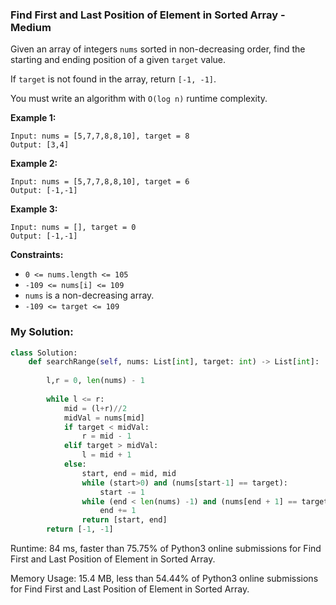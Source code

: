 ### Find First and Last Position of Element in Sorted Array - Medium

Given an array of integers `nums` sorted in non-decreasing order, find the starting and ending position of a given `target` value.

If `target` is not found in the array, return `[-1, -1]`.

You must write an algorithm with `O(log n)` runtime complexity.

 

**Example 1:**

```
Input: nums = [5,7,7,8,8,10], target = 8
Output: [3,4]
```

**Example 2:**

```
Input: nums = [5,7,7,8,8,10], target = 6
Output: [-1,-1]
```

**Example 3:**

```
Input: nums = [], target = 0
Output: [-1,-1]
```

 

**Constraints:**

- `0 <= nums.length <= 105`
- `-109 <= nums[i] <= 109`
- `nums` is a non-decreasing array.
- `-109 <= target <= 109`

### My Solution:
```python
class Solution:
    def searchRange(self, nums: List[int], target: int) -> List[int]:
        
        l,r = 0, len(nums) - 1
        
        while l <= r:
            mid = (l+r)//2
            midVal = nums[mid]
            if target < midVal:
                r = mid - 1
            elif target > midVal:
                l = mid + 1
            else:
                start, end = mid, mid
                while (start>0) and (nums[start-1] == target):
                    start -= 1
                while (end < len(nums) -1) and (nums[end + 1] == target):
                    end += 1
                return [start, end]
        return [-1, -1]
```

Runtime: 84 ms, faster than 75.75% of Python3 online submissions for Find First and Last Position of Element in Sorted Array.

Memory Usage: 15.4 MB, less than 54.44% of Python3 online submissions for Find First and Last Position of Element in Sorted Array.

